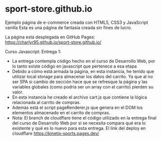 # sport-store.github.io
Ejemplo página de e-commerce creada con HTML5, CSS3 y JavaScript vanilla
Esta es una página de fantasía creada sin fines de lucro.

La página está desplegada en GitHub Pages:
https://charlyr95.github.io/sport-store.github.io/

Curso Javascript:
Entrega 1:
  - La entrega contempla código hecho en el curso de Desarrollo Web, por lo tanto existe código en javascript que pertenece a esa etapa
  - Debido a cómo está armada la página, en esta instancia, he tenido que utilizar local storage para almacenar los datos del carrito. Ya que al no ser SPA si cambio de sección hace que se refresque la página y las variables globales (como podría ser un array con el carrito) pierden su valor.
  - En esta instancia he creado el archivo cart.js que contiene la lógica relacionada al carrito de compras.
  - Además está el script pageRenderer.js que genera en el DOM los elementos almacenado en el carrito de compras.
  - Nota: El branch de cloudflare tiene el código utilizado en la entrega final del curso de Desarrollo Web por si se necesita compara qué era lo existente y qué es lo nuevo para esta entrega. El link del deploy en cloudflare https://kinetix-sports.pages.dev/ 
